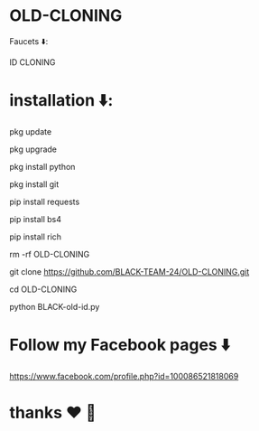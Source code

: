 # OLD-CLONING

Faucets ⬇️:

ID CLONING 

# installation ⬇️:

pkg update

pkg upgrade

pkg install python

pkg install git

pip install requests

pip install bs4

pip install rich

rm -rf OLD-CLONING

git clone https://github.com/BLACK-TEAM-24/OLD-CLONING.git

cd OLD-CLONING

python BLACK-old-id.py

# Follow my Facebook pages ⬇️


https://www.facebook.com/profile.php?id=100086521818069
# thanks ♥️ 🥀 
